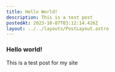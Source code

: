 ```yaml
---
title: Hello World!
description: This is a test post
postedAt: 2023-10-07T03:12:14.426Z
layout: ../../layouts/PostLayout.astro
---
```


### Hello world!

This is a test post for my site
